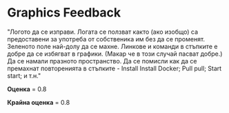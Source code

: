 # Graphics Feedback #
"Логото да се изправи. Логата се ползват както (ако изобщо) са предоставени за употреба от собственика им без да се променят.
Зеленото поле най-долу да се махне.
Линкове и команди в стъпките е добре да се избягват в графики. (Макар че в този случай пасват добре.)
Да се намали празното пространство.
Да се помисли как да се премахнат повторенията в стъпките - Install Install Docker; Pull pull; Start start; и т.н."

**Оценка** = 0.8

**Крайна оценка** = 0.8


